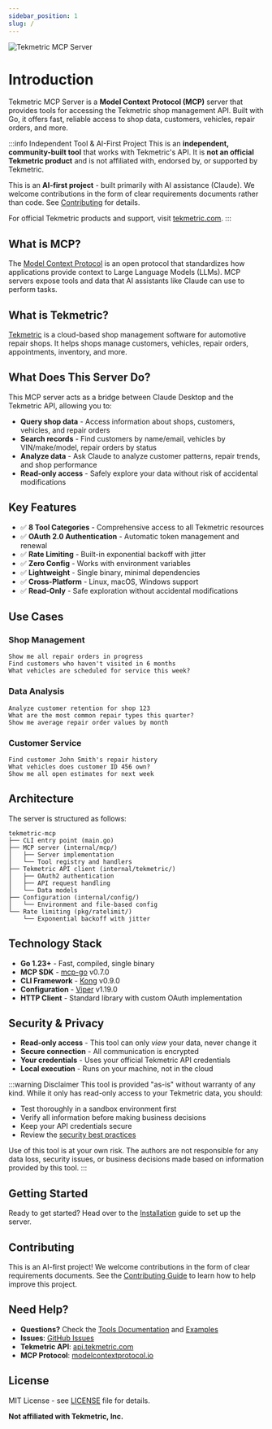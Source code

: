 ```yaml
---
sidebar_position: 1
slug: /
---
```


<div style={{textAlign: 'center', marginBottom: '2rem'}}>
  <img src="/tekmetric-mcp/img/tekmetric-mcp-logo.png" alt="Tekmetric MCP Server" style={{maxWidth: '400px', width: '100%'}} />
</div>

# Introduction

Tekmetric MCP Server is a **Model Context Protocol (MCP)** server that provides tools for accessing the Tekmetric shop management API. Built with Go, it offers fast, reliable access to shop data, customers, vehicles, repair orders, and more.

:::info Independent Tool & AI-First Project
This is an **independent, community-built tool** that works with Tekmetric's API. It is **not an official Tekmetric product** and is not affiliated with, endorsed by, or supported by Tekmetric.

This is an **AI-first project** - built primarily with AI assistance (Claude). We welcome contributions in the form of clear requirements documents rather than code. See [Contributing](./contributing.md) for details.

For official Tekmetric products and support, visit [tekmetric.com](https://tekmetric.com).
:::

## What is MCP?

The [Model Context Protocol](https://modelcontextprotocol.io) is an open protocol that standardizes how applications provide context to Large Language Models (LLMs). MCP servers expose tools and data that AI assistants like Claude can use to perform tasks.

## What is Tekmetric?

[Tekmetric](https://www.tekmetric.com) is a cloud-based shop management software for automotive repair shops. It helps shops manage customers, vehicles, repair orders, appointments, inventory, and more.

## What Does This Server Do?

This MCP server acts as a bridge between Claude Desktop and the Tekmetric API, allowing you to:

- **Query shop data** - Access information about shops, customers, vehicles, and repair orders
- **Search records** - Find customers by name/email, vehicles by VIN/make/model, repair orders by status
- **Analyze data** - Ask Claude to analyze customer patterns, repair trends, and shop performance
- **Read-only access** - Safely explore your data without risk of accidental modifications

## Key Features

- ✅ **8 Tool Categories** - Comprehensive access to all Tekmetric resources
- ✅ **OAuth 2.0 Authentication** - Automatic token management and renewal
- ✅ **Rate Limiting** - Built-in exponential backoff with jitter
- ✅ **Zero Config** - Works with environment variables
- ✅ **Lightweight** - Single binary, minimal dependencies
- ✅ **Cross-Platform** - Linux, macOS, Windows support
- ✅ **Read-Only** - Safe exploration without accidental modifications

## Use Cases

### Shop Management
```
Show me all repair orders in progress
Find customers who haven't visited in 6 months
What vehicles are scheduled for service this week?
```

### Data Analysis
```
Analyze customer retention for shop 123
What are the most common repair types this quarter?
Show me average repair order values by month
```

### Customer Service
```
Find customer John Smith's repair history
What vehicles does customer ID 456 own?
Show me all open estimates for next week
```

## Architecture

The server is structured as follows:

```
tekmetric-mcp
├── CLI entry point (main.go)
├── MCP server (internal/mcp/)
│   ├── Server implementation
│   └── Tool registry and handlers
├── Tekmetric API client (internal/tekmetric/)
│   ├── OAuth2 authentication
│   ├── API request handling
│   └── Data models
├── Configuration (internal/config/)
│   └── Environment and file-based config
└── Rate limiting (pkg/ratelimit/)
    └── Exponential backoff with jitter
```

## Technology Stack

- **Go 1.23+** - Fast, compiled, single binary
- **MCP SDK** - [mcp-go](https://github.com/mark3labs/mcp-go) v0.7.0
- **CLI Framework** - [Kong](https://github.com/alecthomas/kong) v0.9.0
- **Configuration** - [Viper](https://github.com/spf13/viper) v1.19.0
- **HTTP Client** - Standard library with custom OAuth implementation

## Security & Privacy

- **Read-only access** - This tool can only *view* your data, never change it
- **Secure connection** - All communication is encrypted
- **Your credentials** - Uses your official Tekmetric API credentials
- **Local execution** - Runs on your machine, not in the cloud

:::warning Disclaimer
This tool is provided "as-is" without warranty of any kind. While it only has read-only access to your Tekmetric data, you should:
- Test thoroughly in a sandbox environment first
- Verify all information before making business decisions
- Keep your API credentials secure
- Review the [security best practices](./configuration/index.md)

Use of this tool is at your own risk. The authors are not responsible for any data loss, security issues, or business decisions made based on information provided by this tool.
:::

## Getting Started

Ready to get started? Head over to the [Installation](./installation/index.md) guide to set up the server.

## Contributing

This is an AI-first project! We welcome contributions in the form of clear requirements documents. See the [Contributing Guide](./contributing.md) to learn how to help improve this project.

## Need Help?

- **Questions?** Check the [Tools Documentation](./tools/index.md) and [Examples](./examples/index.md)
- **Issues**: [GitHub Issues](https://github.com/beetlebugorg/tekmetric-mcp/issues)
- **Tekmetric API**: [api.tekmetric.com](https://api.tekmetric.com)
- **MCP Protocol**: [modelcontextprotocol.io](https://modelcontextprotocol.io)

## License

MIT License - see [LICENSE](https://github.com/beetlebugorg/tekmetric-mcp/blob/main/LICENSE) file for details.

**Not affiliated with Tekmetric, Inc.**
